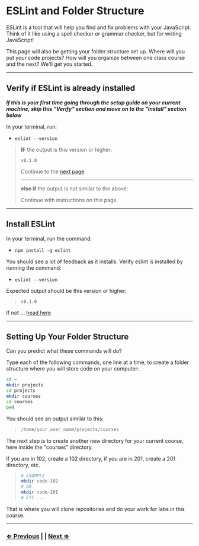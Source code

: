 # ESLint and Folder Structure

ESLint is a tool that will help you find and fix problems with your JavaScript. Think of it like using a spell checker or grammar checker, but for writing JavaScript!

This page will also be getting your folder structure set up. Where will you put your code projects? How will you organize between one class course and the next? We'll get you started.

---

## Verify if ESLint is already installed

**_If this is your first time going through the setup guide on your current machine, skip this "Verify" section and move on to the "Install" section below_**

In your terminal, run:

- `eslint --version`

> **IF** the output is this version or higher:
>
> ```text
> v8.1.0
> ```
>
> Continue to the [next page](./10-vscode.md)
>
> ---
> **else if** the output is not similar to the above:
>
> Continue with instructions on this page.

---

## Install ESLint

In your terminal, run the command:

- `npm install -g eslint`

You should see a lot of feedback as it installs. Verify eslint is installed by running the command:

- `eslint --version`

Expected output should be this version or higher:

> ```text
> v8.1.0
> ```

If not ... [head here](../../error/error.md)

---

## Setting Up Your Folder Structure

Can you predict what these commands will do?

Type each of the following commands, one line at a time, to create a folder structure where you will store code on your computer:

```bash
cd ~
mkdir projects
cd projects
mkdir courses
cd courses
pwd
```

You should see an output similar to this:

> ```bash
> /home/your_user_name/projects/courses
> ```

The next step is to create another new directory for your current course, here inside the "courses" directory.

If you are in 102, create a 102 directory, if you are in 201, create a 201 directory, etc.

> ```bash
> # EXAMPLE
> mkdir code-102
> # OR
> mkdir code-201
> # ETC ...
> ```

That is where you will clone repositories and do your work for labs in this course.

---

### [⇐ Previous](./5-tree.md) | | [Next ⇒](../verify.md)
